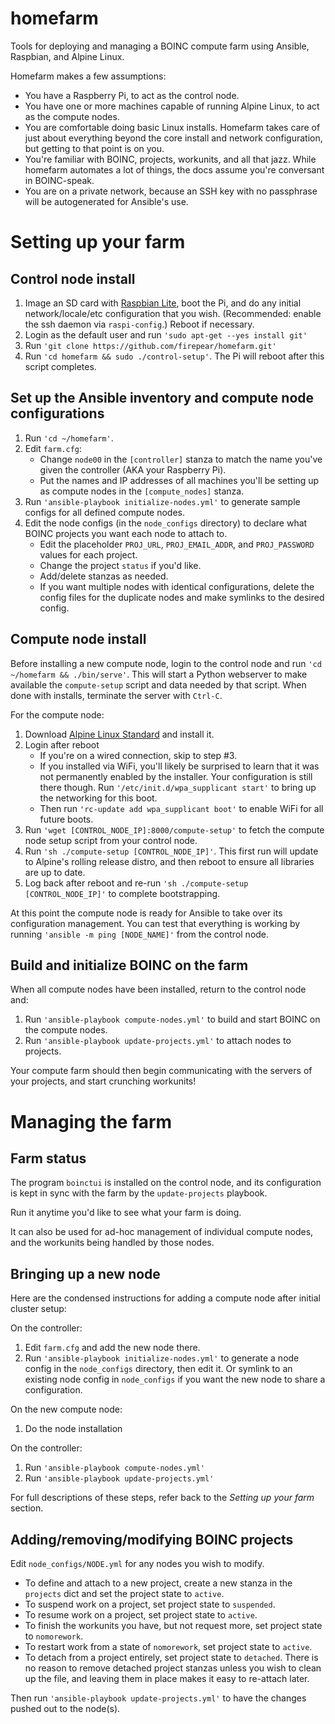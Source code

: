 # homefarm
Tools for deploying and managing a BOINC compute farm using Ansible, Raspbian, and Alpine Linux.

Homefarm makes a few assumptions:

* You have a Raspberry Pi, to act as the control node.
* You have one or more machines capable of running Alpine Linux, to
  act as the compute nodes.
* You are comfortable doing basic Linux installs. Homefarm takes
  care of just about everything beyond the core install and network
  configuration, but getting to that point is on you.
* You're familiar with BOINC, projects, workunits, and all that
  jazz. While homefarm automates a lot of things, the docs assume
  you're conversant in BOINC-speak.
* You are on a private network, because an SSH key with no passphrase
  will be autogenerated for Ansible's use.

# Setting up your farm

## Control node install

1. Image an SD card with [Raspbian
   Lite](https://www.raspberrypi.org/downloads/raspbian/), boot the
   Pi, and do any initial network/locale/etc configuration that you
   wish. (Recommended: enable the ssh daemon via `raspi-config`.)
   Reboot if necessary.
1. Login as the default user and run `'sudo apt-get --yes install git'`
1. Run `'git clone https://github.com/firepear/homefarm.git'`
1. Run `'cd homefarm && sudo ./control-setup'`. The Pi will reboot
   after this script completes.

## Set up the Ansible inventory and compute node configurations

1. Run `'cd ~/homefarm'`.
1. Edit `farm.cfg`:
     * Change `node00` in the `[controller]` stanza to match the name
       you've given the controller (AKA your Raspberry Pi).
     * Put the names and IP addresses of all machines you'll be
       setting up as compute nodes in the `[compute_nodes]` stanza.
1. Run `'ansible-playbook initialize-nodes.yml'` to generate sample
   configs for all defined compute nodes.
1. Edit the node configs (in the `node_configs` directory) to declare
   what BOINC projects you want each node to attach to.
     * Edit the placeholder `PROJ_URL`, `PROJ_EMAIL_ADDR`, and
       `PROJ_PASSWORD` values for each project.
     * Change the project `status` if you'd like.
     * Add/delete stanzas as needed.
     * If you want multiple nodes with identical configurations,
       delete the config files for the duplicate nodes and make
       symlinks to the desired config.


## Compute node install

Before installing a new compute node, login to the control node and
run `'cd ~/homefarm && ./bin/serve'`. This will start a Python webserver
to make available the `compute-setup` script and data needed by that
script. When done with installs, terminate the server with `Ctrl-C`.

For the compute node:

1. Download [Alpine Linux
   Standard](https://alpinelinux.org/downloads/) and install it.
1. Login after reboot
    * If you're on a wired connection, skip to step #3.
    * If you installed via WiFi, you'll likely be surprised to learn
      that it was not permanently enabled by the installer. Your
      configuration is still there though. Run
      `'/etc/init.d/wpa_supplicant start'` to bring up the networking
      for this boot.
    * Then run `'rc-update add wpa_supplicant boot'` to enable WiFi
      for all future boots.
1. Run `'wget [CONTROL_NODE_IP]:8000/compute-setup'` to fetch the
   compute node setup script from your control node.
1. Run `'sh ./compute-setup [CONTROL_NODE_IP]'`. This first run will
   update to Alpine's rolling release distro, and then reboot to
   ensure all libraries are up to date.
1. Log back after reboot and re-run `'sh ./compute-setup
   [CONTROL_NODE_IP]'` to complete bootstrapping.

At this point the compute node is ready for Ansible to take over its
configuration management. You can test that everything is working by
running `'ansible -m ping [NODE_NAME]'` from the control node.


## Build and initialize BOINC on the farm

When all compute nodes have been installed, return to the control node
and:

1. Run `'ansible-playbook compute-nodes.yml'` to build and start
   BOINC on the compute nodes.
1. Run `'ansible-playbook update-projects.yml'` to attach nodes to
   projects.

Your compute farm should then begin communicating with the servers of your
projects, and start crunching workunits!



# Managing the farm

## Farm status

The program `boinctui` is installed on the control node, and its
configuration is kept in sync with the farm by the `update-projects`
playbook.

Run it anytime you'd like to see what your farm is doing.

It can also be used for ad-hoc management of individual compute nodes,
and the workunits being handled by those nodes.

## Bringing up a new node

Here are the condensed instructions for adding a compute node after
initial cluster setup:

On the controller:
1. Edit `farm.cfg` and add the new node there.
1. Run `'ansible-playbook initialize-nodes.yml'` to generate a node
   config in the `node_configs` directory, then edit it. Or symlink to
   an existing node config in `node_configs` if you want the new node
   to share a configuration.

On the new compute node:
1. Do the node installation

On the controller:
1. Run `'ansible-playbook compute-nodes.yml'`
1. Run `'ansible-playbook update-projects.yml'`

For full descriptions of these steps, refer back to the *Setting up
your farm* section.

## Adding/removing/modifying BOINC projects

Edit `node_configs/NODE.yml` for any nodes you wish to modify.

* To define and attach to a new project, create a new stanza in the
  `projects` dict and set the project state to `active`.
* To suspend work on a project, set project state to `suspended`.
* To resume work on a project, set project state to `active`.
* To finish the workunits you have, but not request more, set project state to `nomorework`.
* To restart work from a state of `nomorework`, set project state to `active`.
* To detach from a project entirely, set project state to
  `detached`. There is no reason to remove detached project stanzas
  unless you wish to clean up the file, and leaving them in place
  makes it easy to re-attach later.

Then run `'ansible-playbook update-projects.yml'` to have the changes
pushed out to the node(s).
